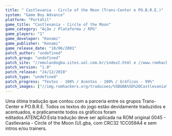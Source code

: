 ```yaml
---
title: " Castlevania - Circle of the Moon (Trans-Center e PO.B.R.E.)"
system: "Game Boy Advance"
platform: "Portátil"
game_title: "Castlevania - Circle of the Moon"
game_category: "Ação / Plataforma / RPG"
game_players: "1"
game_developer: "Konami"
game_publisher: "Konami"
game_release_date: "10/06/2001"
patch_author: "undefined"
patch_group: "undefined"
patch_site: "//emulandogba.sites.uol.com.br/index2.html e //www.romhackers.org/"
patch_version: "1.0"
patch_release: "24/12/2010"
patch_type: "undefined"
patch_progress: "Textos - 100% / Acentos - 100% / Gráficos - 99%"
patch_images: ["//img.romhackers.org/traducoes/%5BGBA%5D%20Castlevania%20-%20Circle%20of%20the%20Moon%20-%20Trans-Center%20e%20POBRE%20-%201.png","//img.romhackers.org/traducoes/%5BGBA%5D%20Castlevania%20-%20Circle%20of%20the%20Moon%20-%20Trans-Center%20e%20POBRE%20-%202.png","//img.romhackers.org/traducoes/%5BGBA%5D%20Castlevania%20-%20Circle%20of%20the%20Moon%20-%20Trans-Center%20e%20POBRE%20-%203.png"]
---
```

Uma ótima tradução que contou com a parceria entre os grupos Trans-Center e PO.B.R.E. Todos os textos do jogo estão devidamente traduzidos e acentuados, e praticamente todos os gráficos foram editados.ATENÇÃO:Esta tradução deve ser aplicada na ROM original 0045 - Castlevania - Circle of the Moon (U).gba, com CRC32 1CC059A4 e sem intros e/ou trainers.